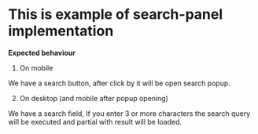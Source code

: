 # This is example of search-panel implementation

**Expected behaviour**

1. On mobile

We have a search button, after click by it will be open search popup.

2. On desktop (and mobile after popup opening)

We have a search field, If you enter 3 or more characters the search query will be executed and partial with result will be loaded. 
